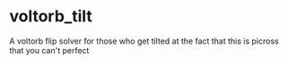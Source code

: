 # voltorb_tilt
A voltorb flip solver for those who get tilted at the fact that this is picross that you can't perfect
